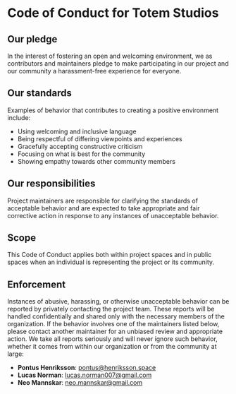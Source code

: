 # Code of Conduct for Totem Studios

## Our pledge

In the interest of fostering an open and welcoming environment, we as contributors and maintainers pledge to make participating in our project and our community a harassment-free experience for everyone.

## Our standards

Examples of behavior that contributes to creating a positive environment include:

- Using welcoming and inclusive language
- Being respectful of differing viewpoints and experiences
- Gracefully accepting constructive criticism
- Focusing on what is best for the community
- Showing empathy towards other community members

## Our responsibilities

Project maintainers are responsible for clarifying the standards of acceptable behavior and are expected to take appropriate and fair corrective action in response to any instances of unacceptable behavior.

## Scope

This Code of Conduct applies both within project spaces and in public spaces when an individual is representing the project or its community.

## Enforcement

Instances of abusive, harassing, or otherwise unacceptable behavior can be reported by privately contacting the project team. These reports will be handled confidentially and shared only with the necessary members of the organization. If the behavior involves one of the maintainers listed below, please contact another maintainer for an unbiased review and appropriate action. We take all reports seriously and will never ignore such behavior, whether it comes from within our organization or from the community at large:

- **Pontus Henriksson**: [pontus@henriksson.space](mailto:pontus@henriksson.space)
- **Lucas Norman**: [lucas.norman007@gmail.com](mailto:lucas.norman007@gmail.com)
- **Neo Mannskar**: [neo.mannskar@gmail.com](mailto:neo.mannskar@gmail.com)
